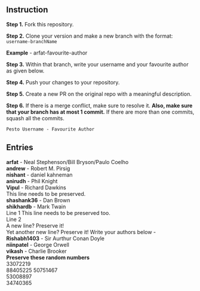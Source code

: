 ## Instruction

**Step 1.** Fork this repository.

**Step 2.** Clone your version and make a new branch with the format: `username-branchName`

**Example** - arfat-favourite-author

**Step 3.** Within that branch, write your username and your favourite author as given below.

**Step 4.** Push your changes to your repository.

**Step 5.** Create a new PR on the original repo with a meaningful description.

**Step 6.** If there is a merge conflict, make sure to resolve it. **Also, make sure that your branch has at most 1 commit.** If there are more than one commits, squash all the commits.

`Pesto Username - Favourite Author`

## Entries

**arfat** - Neal Stephenson/Bill Bryson/Paulo Coelho  
**andrew** - Robert M. Pirsig  
**nishant** - daniel kahneman  
**anirudh** - Phil Knight  
**Vipul** - Richard Dawkins  
This line needs to be preserved.  
**shashank36** - Dan Brown  
**shikhardb** - Mark Twain  
Line 1
This line needs to be preserved too.  
Line 2  
A new line? Preserve it!  
Yet another new line? Preserve it!
Write your authors below -  
**Rishabh1403** - Sir Aurthur Conan Doyle  
**niinpatel** - George Orwell  
**vikash** - Charlie Brooker  
**Preserve these random numbers**  
33072219  
88405225
50751467   
53008897   
34740365 
